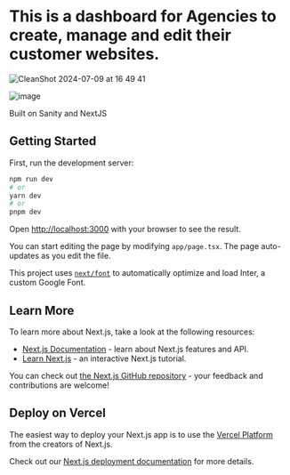 # This is a dashboard for Agencies to create, manage and edit their customer websites.
![CleanShot 2024-07-09 at 16 49 41](https://github.com/Mawla/Agency-Starter-Framework-Dashboard/assets/1926968/745788ee-4a3a-4697-9a86-ce2653a4311e)

![image](https://github.com/Mawla/Agency-Starter-Framework-Dashboard/assets/1926968/a2d9136a-ef35-4c90-8a85-922a5c8b37a0)

Built on Sanity and NextJS

## Getting Started

First, run the development server:

```bash
npm run dev
# or
yarn dev
# or
pnpm dev
```

Open [http://localhost:3000](http://localhost:3000) with your browser to see the result.

You can start editing the page by modifying `app/page.tsx`. The page auto-updates as you edit the file.

This project uses [`next/font`](https://nextjs.org/docs/basic-features/font-optimization) to automatically optimize and load Inter, a custom Google Font.

## Learn More

To learn more about Next.js, take a look at the following resources:

- [Next.js Documentation](https://nextjs.org/docs) - learn about Next.js features and API.
- [Learn Next.js](https://nextjs.org/learn) - an interactive Next.js tutorial.

You can check out [the Next.js GitHub repository](https://github.com/vercel/next.js/) - your feedback and contributions are welcome!

## Deploy on Vercel

The easiest way to deploy your Next.js app is to use the [Vercel Platform](https://vercel.com/new?utm_medium=default-template&filter=next.js&utm_source=create-next-app&utm_campaign=create-next-app-readme) from the creators of Next.js.

Check out our [Next.js deployment documentation](https://nextjs.org/docs/deployment) for more details.
